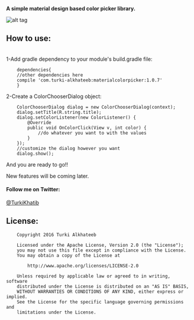 <b>A simple material design based color picker library.</b>

![alt tag](https://raw.github.com/TurkiAlkhatib/Material-Color-Picker/master/ezgif.com-resize.gif)

<h2>How to use:</h2>
<br>
1-Add gradle dependency to your module's build.gradle file:

        dependencies{
        //other dependencies here
        compile 'com.turki-alkhateeb:materialcolorpicker:1.0.7'
        }

2-Create a ColorChooserDialog object:

        ColorChooserDialog dialog = new ColorChooserDialog(context);
        dialog.setTitle(R.string.title);
        dialog.setColorListener(new ColorListener() {
            @Override
            public void OnColorClick(View v, int color) {
                //do whatever you want to with the values
            }
        });
        //customize the dialog however you want
        dialog.show();

And you are ready to go!!

New features will be coming later.

<h4>Follow me on Twitter:</h4>
<a <a href="https://twitter.com/turkikhatib">@TurkiKhatib </a>

<h2>License:</h2>

        Copyright 2016 Turki Alkhateeb
        
        Licensed under the Apache License, Version 2.0 (the "License");
        you may not use this file except in compliance with the License.
        You may obtain a copy of the License at
        
            http://www.apache.org/licenses/LICENSE-2.0
        
        Unless required by applicable law or agreed to in writing, software
        distributed under the License is distributed on an "AS IS" BASIS,
        WITHOUT WARRANTIES OR CONDITIONS OF ANY KIND, either express or implied.
        See the License for the specific language governing permissions and
        limitations under the License.

